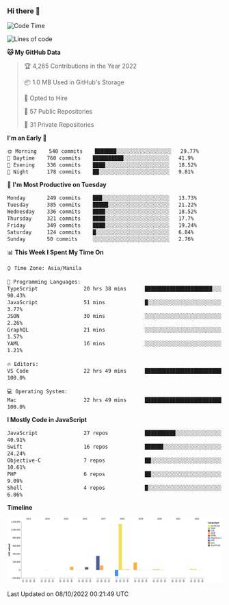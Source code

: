 ### Hi there 👋

<!--START_SECTION:waka-->
![Code Time](http://img.shields.io/badge/Code%20Time-3%2C151%20hrs%2050%20mins-blue)

![Lines of code](https://img.shields.io/badge/From%20Hello%20World%20I%27ve%20Written-2%20Million%20lines%20of%20code-blue)

**🐱 My GitHub Data** 

> 🏆 4,265 Contributions in the Year 2022
 > 
> 📦 1.0 MB Used in GitHub's Storage 
 > 
> 💼 Opted to Hire
 > 
> 📜 57 Public Repositories 
 > 
> 🔑 31 Private Repositories  
 > 
**I'm an Early 🐤** 

```text
🌞 Morning    540 commits    ███████░░░░░░░░░░░░░░░░░░   29.77% 
🌆 Daytime    760 commits    ██████████░░░░░░░░░░░░░░░   41.9% 
🌃 Evening    336 commits    ████░░░░░░░░░░░░░░░░░░░░░   18.52% 
🌙 Night      178 commits    ██░░░░░░░░░░░░░░░░░░░░░░░   9.81%

```
📅 **I'm Most Productive on Tuesday** 

```text
Monday       249 commits    ███░░░░░░░░░░░░░░░░░░░░░░   13.73% 
Tuesday      385 commits    █████░░░░░░░░░░░░░░░░░░░░   21.22% 
Wednesday    336 commits    ████░░░░░░░░░░░░░░░░░░░░░   18.52% 
Thursday     321 commits    ████░░░░░░░░░░░░░░░░░░░░░   17.7% 
Friday       349 commits    ████░░░░░░░░░░░░░░░░░░░░░   19.24% 
Saturday     124 commits    █░░░░░░░░░░░░░░░░░░░░░░░░   6.84% 
Sunday       50 commits     ░░░░░░░░░░░░░░░░░░░░░░░░░   2.76%

```


📊 **This Week I Spent My Time On** 

```text
⌚︎ Time Zone: Asia/Manila

💬 Programming Languages: 
TypeScript               20 hrs 38 mins      ██████████████████████░░░   90.43% 
JavaScript               51 mins             █░░░░░░░░░░░░░░░░░░░░░░░░   3.77% 
JSON                     30 mins             ░░░░░░░░░░░░░░░░░░░░░░░░░   2.26% 
GraphQL                  21 mins             ░░░░░░░░░░░░░░░░░░░░░░░░░   1.57% 
YAML                     16 mins             ░░░░░░░░░░░░░░░░░░░░░░░░░   1.21%

🔥 Editors: 
VS Code                  22 hrs 49 mins      █████████████████████████   100.0%

💻 Operating System: 
Mac                      22 hrs 49 mins      █████████████████████████   100.0%

```

**I Mostly Code in JavaScript** 

```text
JavaScript               27 repos            ██████████░░░░░░░░░░░░░░░   40.91% 
Swift                    16 repos            ██████░░░░░░░░░░░░░░░░░░░   24.24% 
Objective-C              7 repos             ██░░░░░░░░░░░░░░░░░░░░░░░   10.61% 
PHP                      6 repos             ██░░░░░░░░░░░░░░░░░░░░░░░   9.09% 
Shell                    4 repos             █░░░░░░░░░░░░░░░░░░░░░░░░   6.06%

```


**Timeline**

![Chart not found](https://raw.githubusercontent.com/rad182/rad182/main/charts/bar_graph.png) 


 Last Updated on 08/10/2022 00:21:49 UTC
<!--END_SECTION:waka-->


<!--
**rad182/rad182** is a ✨ _special_ ✨ repository because its `README.md` (this file) appears on your GitHub profile.

Here are some ideas to get you started:

- 🔭 I’m currently working on ...
- 🌱 I’m currently learning ...
- 👯 I’m looking to collaborate on ...
- 🤔 I’m looking for help with ...
- 💬 Ask me about ...
- 📫 How to reach me: ...
- 😄 Pronouns: ...
- ⚡ Fun fact: ...
-->
